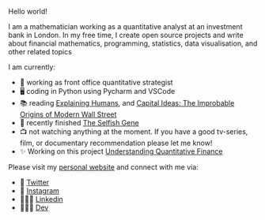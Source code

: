 Hello world! 

I am a mathematician working as a quantitative analyst at an investment bank in London. In my free time, I create open source projects and write about financial mathematics, programming, statistics, data visualisation, and other related topics

I am currently:

- 🔭 working as front office quantitative strategist
- 🖥 coding in Python using Pycharm and VSCode
- 📚 reading [Explaining Humans](https://www.penguin.co.uk/books/314264/explaining-humans-by-pang-dr-camilla/9780241987117), and [Capital Ideas: The Improbable Origins of Modern Wall Street](https://www.goodreads.com/en/book/show/179198.Capital_Ideas)
- 📖 recently finished [The Selfish Gene](https://en.wikipedia.org/wiki/The_Selfish_Gene)
- 📺 not watching anything at the moment. If you have a good tv-series, film, or documentary recommendation please let me know!
- ✨ Working on this project [Understanding Quantitative Finance](https://quantgirluk.github.io/Understanding-Quantitative-Finance/intro.html)

Please visit my [personal website](https://quantgirl.blog/) and connect with me via:

- 🦜 [Twitter](https://twitter.com/Quant_Girl)
- 📸 [Instagram](https://www.instagram.com/quant_girl/)
- 👩🏽‍💼 [Linkedin](https://www.linkedin.com/in/dialidsantiago/)
- 👩🏽‍💻 [Dev](https://dev.to/quantgirluk)





<!--
**quantgirluk/quantgirluk** is a ✨ _special_ ✨ repository because its `README.md` (this file) appears on your GitHub profile.


